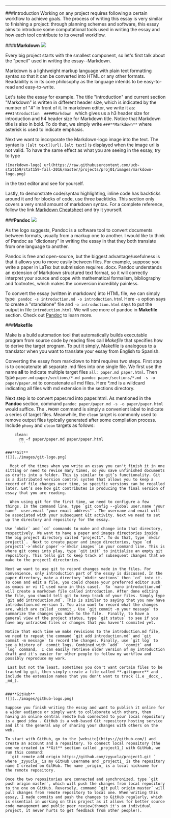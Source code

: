 

<hr>
  
###Introduction
   Working on any project requires following a certain workflow to achieve goals. The process of writing this essay is very similar to finishing a project: through planning schemes and software, this essay aims to introduce some computational tools used in writing the essay and how each tool contribute to its overall workflow.
	 
####**Markdown**
![](../images/markdown-logo.png)

Every big project starts with the smallest component, so let's first talk about the "pencil" used in writing the essay--Markdown.
	  
Markdown is a lightweight markup language with plain text formatting syntax so that it can be converted into HTML or any other formats. Readability is in its core philosophy as the language intends to be easy-to-read and easy-to-write. 

Let's take the essay for example. The title "introduction" and current section "Markdown" is written in different header size, which is indicated by the number of "#" in front of it. In markdown editor, we write it as:
 `###Introduction  ####Markdown `
which gives us a h3 header size for introduction and h4 header size for Markdown title. Notice that Markdown title is also in bold. To do that, we simply write `###**Markdown**` where asterisk is used to indicate emphasis.

Next we want to incorporate the Markdown-logo image into the text. The syntax is `![alt text](url)`. `[alt text]` is displayed when the image url is not valid. To have the same effect as what you are seeing in the essay, try to type 
```
![markdown-logo] url(https://raw.githubusercontent.com/ucb-stat159/stat159-fall-2016/master/projects/proj01/images/markdown-logo.png)
``` 
in the text editor and see for yourself.

Lastly, to demonstrate code/syntax highlighting, inline code has backticks  around it and for blocks of code, use three backticks.  This section only covers a very small amount of markdown syntax. For a complete reference, follow the link [Markdown Cheatsheet](https://github.com/adam-p/markdown-here/wiki/Markdown-Cheatsheet#links)  and try it yourself.     



###**Pandoc**
![](../images/pandoc-logo.png)
   
  As the logo suggests, Pandoc is a software tool to convert documents between formats, usually from a markup one to another. I would like to think of Pandoc as "dictionary" in writing the essay in that they both translate from one language to another.  

Pandoc is free and open-source, but the biggest advantage/usefulness is that it allows you to move easily between files. For example, suppose you write a paper in LaTex but submission requires .docx. Pandoc understands an extension of Markdown structured text format, so it will correctly interpret your source and cope with mathematical formalism, bibliography and footnotes, which makes the conversion incredibly painless.

To convert the essay (written in markdown) into HTML file, we can simply type 
 ` pandoc -s introduction.md -o introduction.html`
 Here `-s` option says to create a "standalone" file and `-o introduction.html` says to put the output in file `introduction.html`. We will see more of pandoc in **Makefile** section.  Check out [Pandoc](http://pandoc.org/getting-started.html) to learn more.



###**Makefile**

 Make is a build automation tool that automatically builds executable program from source code by reading files call _Makefile_ that specifies how to derive the target program. To put it simply, Makefile is analogous to a translator when you want to translate your essay from English to Spanish.  
 
 Converting the essay from markdown to html requires two steps. First step is to concatenate all separate .md files into one single file. We first use the name **all** to indicate multiple target files `all: paper.md paper.html`.  Then type ```paper.md:paper/sections/*.md
	pandoc paper/sections/*.md -s -o paper/paper.md```
to concatenate all md files. Here *.md is a wildcard indicating all files with md extension in the sections directory.
  
 Next step is to convert paper.md into paper.html. As mentioned in the **Pandoc** section, command `pandoc paper/paper.md -s -o paper/paper.html` would suffice. The `.PHONY` command is simply a convenient label to indicate a series of target files. Meanwhile, the `clean` target is commonly used to remove output files typically generated after some compilation process. Include `phony` and `clean` targets as follows:
``` .PHONY: all clean
    clean:
      rm -f paper/paper.md paper/paper.html 
      ``` 

###**Git**
![](../images/git-logo.png)
  
  Most of the times when you write an essay you can't finish it in one sitting or need to revise many times, so you save unfinished documents as drafts into a folder. This is similar to git’s functionality. Git is a distributed version control system that allows you to keep a record of file changes over time, so specific versions can be recalled later. Let’s see how git contributes in producing the final version of essay that you are reading. 
    
  When using git for the first time, we need to configure a few things. In the command line, type `git config --global user.name "your name"  user.email "your email address"`. The username and email will be associated with your subsequent Git activity. Next we need to set up the directory and repository for the essay.  
    
Use `mkdir` and `cd` commands to make and change into that directory, respectively. We want to have a paper and images directories inside the big project directory called "project1". To do that, type `mkdir project1`.  Next to create paper and image directories, type `cd project1`->`mkdir paper`->`mkdir images` in your command line. This is where git comes into play, type `git init` to initialize an empty git repository. This tells git to keep track of subsequent changes that we make to the project1 directories. 

Next we want to use git to record changes made in the files. For convenience, only introduction part of the essay is discussed. In the paper directory, make a directory `mkdir sections` then `cd` into it. To open and edit a file, you could choose your preferred editor such as emacs or vi (I used nano in this case).  So `nano introduction.md` will create a markdown file called introduction. After done editing the file, you should tell git to keep track of your files. Simply type `git add introduction.md`. This is similar to saying that you now have introduction.md version 1. You also want to record what the changes are, which are called _commit_. Use `git commit -m your message` to summarize the changes you make to the file.  Finally, to have a general view of the project status, type `git status` to see if you have any untracked files or changes that you haven't commited yet.

Notice that each time we make revisions to the introduction.md file, we need to repeat the command `git add introduction.md` and `git commit -m message` to record the changes. Finally, use `git log` to see a history of  commit logs. Combined with `add`  `commit` and  `log` command,  I can easily retrieve older version of my introduction draft and it's easier for other people to follow my workflow and possibly reproduce my work. 

 Last but not the least, sometimes you don't want certain files to be tracked by git, then simply create a file called **.gitignore** and include the extension names that you don't want to track (i.e _docx_, _md_).


###**GitHub**
![](../images/github-logo.png)

Suppose you finish writing the essay and want to publish it online for a wider audience or simply want to collaborate with others, then having an online central remote hub connected to your local repository is a good idea . GitHub is a web-based Git repository hosting service and it's the general way of sharing your changes with others on the web. 

To start with GitHub, go to the [website](https://github.com/) and create an account and a repository. To connect local repository (the one we created in **Git** section called _project1_) with GitHub, we run this command:
  `git remote add origin https://github.com/zyyucla/project1.git ` 
where _zyyucla_ is my GitHub username and _project1_ is the repository name I created on GitHub. The name _origin_ is a local nickname for the remote repository. 

Once the two repositories are connected and synchronized, type `git push origin master`, which will push the changes from local repository to the one on GitHub. Reversely, command `git pull origin master` will pull changes from remote repository to local one. When writing this essay, I made commits and push the changes to GitHub regularly, which is essential in working on this project as it allows for better source code management and public peer review(though it's an individual project, it never hurts to get feedback from other people!). 

